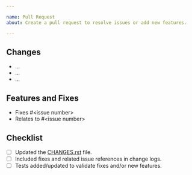 ```yaml
---

name: Pull Request
about: Create a pull request to resolve issues or add new features.

---
```


## Changes

- ...
- ...
- ...

## Features and Fixes

- Fixes #\<issue number>
- Relates to #\<issue number>

## Checklist

- [ ] Updated the [CHANGES.rst](https://github.com/crim-ca/weaver/blob/master/CHANGES.rst) file.
- [ ] Included fixes and related issue references in change logs.
- [ ] Tests added/updated to validate fixes and/or new features.
